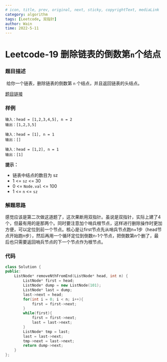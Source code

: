```yaml
---
# icon, title, prev, original, next, sticky, copyrightText, mediaLink
category: algorithm
tags: [Leetcode, 双指针]
author: Wain
time: 2022-5-11
---
```


# Leetcode-19 删除链表的倒数第`n`个结点

### 题目描述

​	给你一个链表，删除链表的倒数第 `n` 个结点，并且返回链表的头结点。
   
   [题目链接](https://leetcode.cn/problems/remove-nth-node-from-end-of-list/) 

### 样例

```
输入：head = [1,2,3,4,5], n = 2
输出：[1,2,3,5]
```

```
输入：head = [1], n = 1
输出：[]
```

```
输入：head = [1,2], n = 1
输出：[1]
```

**提示：**

- 链表中结点的数目为 sz
- 1 <= `sz`  <= 30
- 0 <= `Node.val`  <= 100
- 1 <= `n`  <= `sz` 

### 解题思路

​	感觉应该是第二次做这道题了，这次果断用双指针。虽说是双指针，实际上建了4个，但最有用的是那两个。同时要注意加个哨兵根节点，这样进行删除操作时更加方便，可以定位到前一个节点。核心是让first节点先从哨兵节点跑n+1步（head节点开始跑n步），然后再用一个循环定位到倒数n-1个节点，把倒数第n个删了，最后也只需要返回哨兵节点的下一个节点作为根节点。

### 代码

```cpp
class Solution {
public:
    ListNode* removeNthFromEnd(ListNode* head, int n) {
        ListNode* first = head;
        ListNode* dump = new ListNode(101);
        ListNode* last = dump;
        last->next = head;
        for(int i = 0; i < n; i++){
            first = first->next;
        }
        while(first){
            first = first->next;
            last = last->next;
        }
        ListNode* tmp = last;
        last = last->next;
        tmp->next = last->next;
        return dump->next;
    }
};

```

